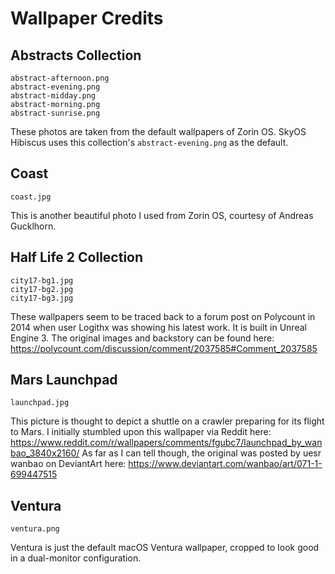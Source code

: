 # Wallpaper Credits

## Abstracts Collection
```
abstract-afternoon.png
abstract-evening.png
abstract-midday.png
abstract-morning.png
abstract-sunrise.png
```
These photos are taken from the default wallpapers of Zorin OS. SkyOS Hibiscus uses this collection's `abstract-evening.png` as the default.

## Coast
```
coast.jpg
```
This is another beautiful photo I used from Zorin OS, courtesy of Andreas Gucklhorn.

## Half Life 2 Collection
```
city17-bg1.jpg
city17-bg2.jpg
city17-bg3.jpg
```
These wallpapers seem to be traced back to a forum post on Polycount in 2014 when user Logithx was showing his latest work. It is built in Unreal Engine 3. The original images and backstory can be found here: https://polycount.com/discussion/comment/2037585#Comment_2037585

## Mars Launchpad
```
launchpad.jpg
```
This picture is thought to depict a shuttle on a crawler preparing for its flight to Mars. I initially stumbled upon this wallpaper via Reddit here: https://www.reddit.com/r/wallpapers/comments/fgubc7/launchpad_by_wanbao_3840x2160/
As far as I can tell though, the original was posted by uesr wanbao on DeviantArt here: https://www.deviantart.com/wanbao/art/071-1-699447515

## Ventura
```
ventura.png
```
Ventura is just the default macOS Ventura wallpaper, cropped to look good in a dual-monitor configuration.
